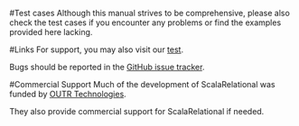#Test cases
Although this manual strives to be comprehensive, please also check the test cases if you encounter any problems or find the examples provided here lacking.

#Links
For support, you may also visit our [test](https://gitter.im/outr/scalarelational).

Bugs should be reported in the [GitHub issue tracker](https://github.com/outr/scalarelational/issues).

#Commercial Support
Much of the development of ScalaRelational was funded by [OUTR Technologies](http://www.outr.com).

They also provide commercial support for ScalaRelational if needed.